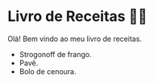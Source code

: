 # Livro de Receitas :man_cook:

Olá! Bem vindo ao meu livro de receitas.

 - Strogonoff de frango.
 - Pavê.
 - Bolo de cenoura.
